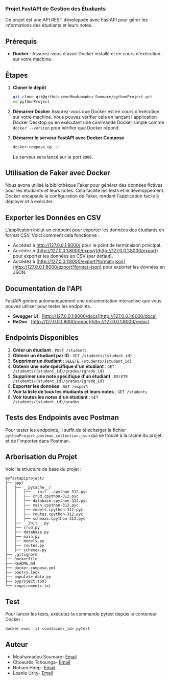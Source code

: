 ### Projet FastAPI de Gestion des Étudiants

Ce projet est une API REST développée avec FastAPI pour gérer les informations des étudiants et leurs notes.

## Prérequis

- **Docker** : Assurez-vous d'avoir Docker installé et en cours d'exécution sur votre machine.

## Étapes

1. **Cloner le dépôt**
   ```bash
   git clone git@github.com:Mouhamadou-Soumare/pythonProject.git
   cd pythonProject
   ```

2. **Démarrer Docker**
   Assurez-vous que Docker est en cours d'exécution sur votre machine. Vous pouvez vérifier cela en lançant l'application Docker Desktop ou en exécutant une commande Docker simple comme `docker --version` pour vérifier que Docker répond.

3. **Démarrer le serveur FastAPI avec Docker Compose**
   ```bash
   docker-compose up -d
   ```

   Le serveur sera lancé sur le port `8000`.

## Utilisation de Faker avec Docker

Nous avons utilisé la bibliothèque Faker pour générer des données fictives pour les étudiants et leurs notes. Cela facilite les tests et le développement. Docker encapsule la configuration de Faker, rendant l'application facile à déployer et à exécuter.

## Exporter les Données en CSV

L'application inclut un endpoint pour exporter les données des étudiants en format CSV. Voici comment cela fonctionne :
- Accédez à http://127.0.0.1:8000/ pour le point de terminaison principal.
- Accédez à [http://127.0.0.1:8000/export](http://127.0.0.1:8000/export) pour exporter les données en CSV (par défaut).
- Accédez à [http://127.0.0.1:8000/export?format=json](http://127.0.0.1:8000/export?format=json) pour exporter les données en JSON.

## Documentation de l'API

FastAPI génère automatiquement une documentation interactive que vous pouvez utiliser pour tester les endpoints.

- **Swagger UI** : [http://127.0.0.1:8000/docs](http://127.0.0.1:8000/docs)
- **ReDoc** : [http://127.0.0.1:8000/redoc](http://127.0.0.1:8000/redoc)

## Endpoints Disponibles

1. **Créer un étudiant** : `POST /students`
2. **Obtenir un étudiant par ID** : `GET /students/{student_id}`
3. **Supprimer un étudiant** : `DELETE /students/{student_id}`
4. **Obtenir une note spécifique d'un étudiant** : `GET /students/{student_id}/grades/{grade_id}`
5. **Supprimer une note spécifique d'un étudiant** : `DELETE /students/{student_id}/grades/{grade_id}`
6. **Exporter les données** : `GET /export`
7. **Voir la liste de tous les étudiants et leurs notes** : `GET /students`
8. **Voir toutes les notes d'un étudiant** : `GET /students/{student_id}/grades`

## Tests des Endpoints avec Postman

Pour tester les endpoints, il suffit de télécharger le fichier `pythonProject.postman_collection.json` qui se trouve à la racine du projet et de l'importer dans Postman.

## Arborisation du Projet

Voici la structure de base du projet :

```
myfastapiproject/
├── app/
│   ├── __pycache__/
│   │   ├── __init__.cpython-312.pyc
│   │   ├── crud.cpython-312.pyc
│   │   ├── database.cpython-312.pyc
│   │   ├── main.cpython-312.pyc
│   │   ├── models.cpython-312.pyc
│   │   ├── routes.cpython-312.pyc
│   │   ├── schemas.cpython-312.pyc
│   ├── __init__.py
│   ├── crud.py
│   ├── database.py
│   ├── main.py
│   ├── models.py
│   ├── routes.py
│   ├── schemas.py
├── .gitignore
├── Dockerfile
├── README.md
├── docker-compose.yml
├── poetry.lock
├── populate_data.py
├── pyproject.toml
└── requirements.txt
```
## Test

Pour lancer les tests, exécutez la commande pytest depuis le conteneur Docker :


```
docker exec -it <container_id> pytest
```


## Auteur

- Mouhamadou Soumare- [Email](mailto:mouhamadou.soumare@eemi.com)
- Choeurtis Tchounga- [Email](mailto:choeurtis.tchounga@eemi.com)
- Noham Hirep- [Email](mailto:noham.hirep@eemi.com)
- Loanie Urity- [Email](mailto:loanie.urity@eemi.com)

